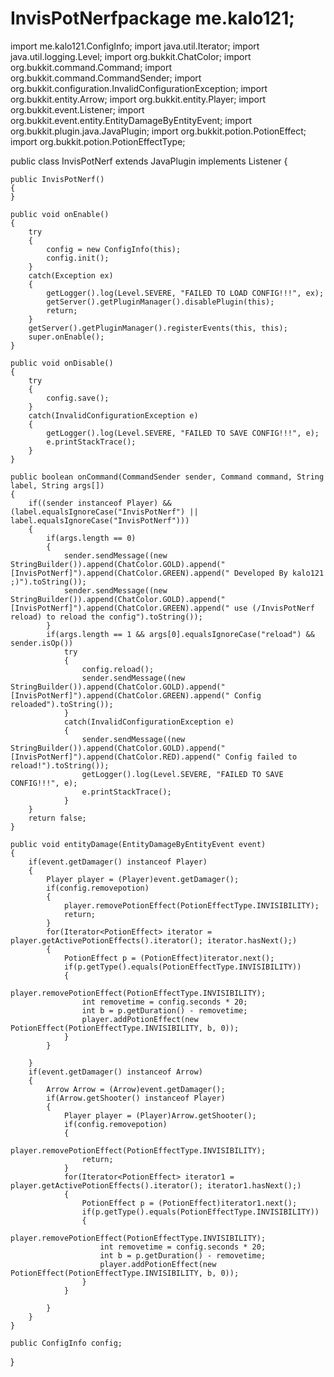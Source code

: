 # InvisPotNerfpackage me.kalo121;

import me.kalo121.ConfigInfo;
import java.util.Iterator;
import java.util.logging.Level;
import org.bukkit.ChatColor;
import org.bukkit.command.Command;
import org.bukkit.command.CommandSender;
import org.bukkit.configuration.InvalidConfigurationException;
import org.bukkit.entity.Arrow;
import org.bukkit.entity.Player;
import org.bukkit.event.Listener;
import org.bukkit.event.entity.EntityDamageByEntityEvent;
import org.bukkit.plugin.java.JavaPlugin;
import org.bukkit.potion.PotionEffect;
import org.bukkit.potion.PotionEffectType;

public class InvisPotNerf extends JavaPlugin
    implements Listener
{

    public InvisPotNerf()
    {
    }

    public void onEnable()
    {
        try
        {
            config = new ConfigInfo(this);
            config.init();
        }
        catch(Exception ex)
        {
            getLogger().log(Level.SEVERE, "FAILED TO LOAD CONFIG!!!", ex);
            getServer().getPluginManager().disablePlugin(this);
            return;
        }
        getServer().getPluginManager().registerEvents(this, this);
        super.onEnable();
    }

    public void onDisable()
    {
        try
        {
            config.save();
        }
        catch(InvalidConfigurationException e)
        {
            getLogger().log(Level.SEVERE, "FAILED TO SAVE CONFIG!!!", e);
            e.printStackTrace();
        }
    }

    public boolean onCommand(CommandSender sender, Command command, String label, String args[])
    {
        if((sender instanceof Player) && (label.equalsIgnoreCase("InvisPotNerf") || label.equalsIgnoreCase("InvisPotNerf")))
        {
            if(args.length == 0)
            {
                sender.sendMessage((new StringBuilder()).append(ChatColor.GOLD).append("[InvisPotNerf]").append(ChatColor.GREEN).append(" Developed By kalo121 ;)").toString());
                sender.sendMessage((new StringBuilder()).append(ChatColor.GOLD).append("[InvisPotNerf]").append(ChatColor.GREEN).append(" use (/InvisPotNerf reload) to reload the config").toString());
            }
            if(args.length == 1 && args[0].equalsIgnoreCase("reload") && sender.isOp())
                try
                {
                    config.reload();
                    sender.sendMessage((new StringBuilder()).append(ChatColor.GOLD).append("[InvisPotNerf]").append(ChatColor.GREEN).append(" Config reloaded").toString());
                }
                catch(InvalidConfigurationException e)
                {
                    sender.sendMessage((new StringBuilder()).append(ChatColor.GOLD).append("[InvisPotNerf]").append(ChatColor.RED).append(" Config failed to reload!").toString());
                    getLogger().log(Level.SEVERE, "FAILED TO SAVE CONFIG!!!", e);
                    e.printStackTrace();
                }
        }
        return false;
    }

    public void entityDamage(EntityDamageByEntityEvent event)
    {
        if(event.getDamager() instanceof Player)
        {
            Player player = (Player)event.getDamager();
            if(config.removepotion)
            {
                player.removePotionEffect(PotionEffectType.INVISIBILITY);
                return;
            }
            for(Iterator<PotionEffect> iterator = player.getActivePotionEffects().iterator(); iterator.hasNext();)
            {
                PotionEffect p = (PotionEffect)iterator.next();
                if(p.getType().equals(PotionEffectType.INVISIBILITY))
                {
                    player.removePotionEffect(PotionEffectType.INVISIBILITY);
                    int removetime = config.seconds * 20;
                    int b = p.getDuration() - removetime;
                    player.addPotionEffect(new PotionEffect(PotionEffectType.INVISIBILITY, b, 0));
                }
            }

        }
        if(event.getDamager() instanceof Arrow)
        {
            Arrow Arrow = (Arrow)event.getDamager();
            if(Arrow.getShooter() instanceof Player)
            {
                Player player = (Player)Arrow.getShooter();
                if(config.removepotion)
                {
                    player.removePotionEffect(PotionEffectType.INVISIBILITY);
                    return;
                }
                for(Iterator<PotionEffect> iterator1 = player.getActivePotionEffects().iterator(); iterator1.hasNext();)
                {
                    PotionEffect p = (PotionEffect)iterator1.next();
                    if(p.getType().equals(PotionEffectType.INVISIBILITY))
                    {
                        player.removePotionEffect(PotionEffectType.INVISIBILITY);
                        int removetime = config.seconds * 20;
                        int b = p.getDuration() - removetime;
                        player.addPotionEffect(new PotionEffect(PotionEffectType.INVISIBILITY, b, 0));
                    }
                }

            }
        }
    }

    public ConfigInfo config;
}
